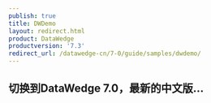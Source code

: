 ```yaml
---
publish: true
title: DWDemo
layout: redirect.html
product: DataWedge
productversion: '7.3'
redirect_url: /datawedge-cn/7-0/guide/samples/dwdemo/
---
```


## 切换到DataWedge 7.0，最新的中文版...